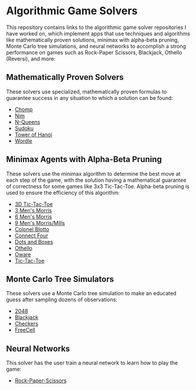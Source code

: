 # Algorithmic Game Solvers

This repository contains links to the algorithmic game solver repositories I have worked on, which implement apps that use techniques and algorithms like mathematically proven solutions, minimax with alpha-beta pruning, Monte Carlo tree simulations, and neural networks to accomplish a strong performance on games such as Rock-Paper Scissors, Blackjack, Othello (Reversi), and more:

## Mathematically Proven Solvers

These solvers use specialized, mathematically proven formulas to guarantee success in any situation to which a solution can be found:

- [Chomp](https://github.com/Shak2000/ChompSolver)
- [Nim](https://github.com/Shak2000/NimSolver)
- [N-Queens](https://github.com/Shak2000/N_Queens)
- [Sudoku](https://github.com/Shak2000/SudokuSolver)
- [Tower of Hanoi](https://github.com/Shak2000/TowerOfHanoiSolver)
- [Wordle](https://github.com/Shak2000/WordleSolver)

## Minimax Agents with Alpha-Beta Pruning

These solvers use the minimax algorithm to determine the best move at each step of the game, with the solution having a mathematical guarantee of correctness for some games like 3x3 Tic-Tac-Toe. Alpha-beta pruning is used to ensure the efficiency of this algorithm:

- [3D Tic-Tac-Toe](https://github.com/Shak2000/ThreeDTicTacToeSolver)
- [3 Men's Morris](https://github.com/Shak2000/ThreeMensMorrisSolver)
- [6 Men's Morris](https://github.com/Shak2000/SixMensMorrisSolver)
- [9 Men's Morris/Mills](https://github.com/Shak2000/MillsGameSolver)
- [Colonel Blotto](https://github.com/Shak2000/ColonelBlottoSolver)
- [Connect Four](https://github.com/Shak2000/ConnectFourSolver)
- [Dots and Boxes](https://github.com/Shak2000/DotsAndBoxesSolver)
- [Othello](https://github.com/Shak2000/OthelloSolver)
- [Oware](https://github.com/Shak2000/OwareSolver)
- [Tic-Tac-Toe](https://github.com/Shak2000/TicTacToeSolver)

## Monte Carlo Tree Simulators

These solvers use a Monte Carlo tree simulation to make an educated guess after sampling dozens of observations:

- [2048](https://github.com/Shak2000/TwentyFortyEight)
- [Blackjack](https://github.com/Shak2000/BlackjackSolver)
- [Checkers](https://github.com/Shak2000/CheckersSolver)
- [FreeCell](https://github.com/Shak2000/FreeCellSolver)

## Neural Networks

This solver has the user train a neural network to learn how to play the game:

- [Rock-Paper-Scissors](https://github.com/Shak2000/RockPaperScissorsAI)
